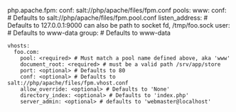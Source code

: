 php.apache.fpm:
    conf: salt://php/apache/files/fpm.conf
    pools:
      www:
        conf: <optional> # Defaults to salt://php/apache/files/fpm.pool.conf
        listen_address: <optional>  # Defaults to 127.0.0.1:9000 can also be path to socket fd, /tmp/foo.sock
        user: <optional> # Defaults to www-data
        group: <optional> # Defaults to www-data

    vhosts:
      foo.com:
        pool: <required> # Must match a pool name defined above, aka 'www'
        document_root: <required> # must be a valid path /srv/app/store
        port: <optional> # Defaults to 80
        conf: <optional> # Defaults to salt://php/apache/files/fpm.vhost.conf
        allow_override: <optional> # Defaults to 'None'
        directory_index: <optional> # Defaults to 'index.php'
        server_admin: <optional> # defaults to 'webmaster@localhost'

